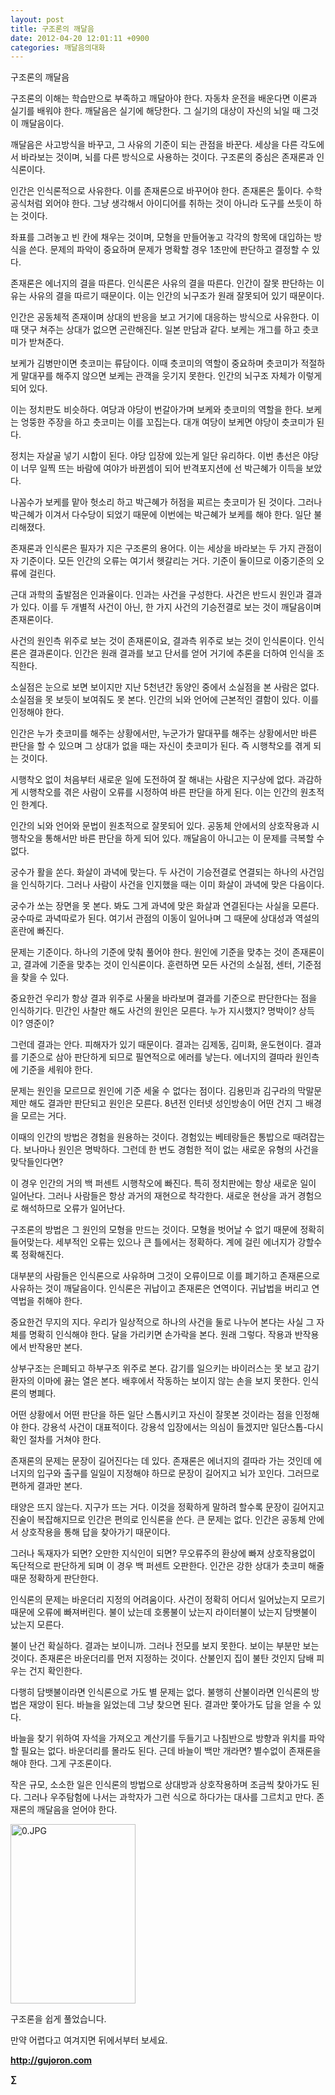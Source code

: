 ```yaml
---
layout: post
title: 구조론의 깨달음
date: 2012-04-20 12:01:11 +0900
categories: 깨달음의대화
---
```

  
구조론의 깨달음 

구조론의 이해는 학습만으로 부족하고 깨달아야 한다. 자동차 운전을 배운다면 이론과 실기를 배워야 한다. 깨달음은 실기에 해당한다. 그 실기의 대상이 자신의 뇌일 때 그것이 깨달음이다. 

깨달음은 사고방식을 바꾸고, 그 사유의 기준이 되는 관점을 바꾼다. 세상을 다른 각도에서 바라보는 것이며, 뇌를 다른 방식으로 사용하는 것이다. 구조론의 중심은 존재론과 인식론이다. 

인간은 인식론적으로 사유한다. 이를 존재론으로 바꾸어야 한다. 존재론은 툴이다. 수학공식처럼 외어야 한다. 그냥 생각해서 아이디어를 취하는 것이 아니라 도구를 쓰듯이 하는 것이다. 

좌표를 그려놓고 빈 칸에 채우는 것이며, 모형을 만들어놓고 각각의 항목에 대입하는 방식을 쓴다. 문제의 파악이 중요하며 문제가 명확할 경우 1초만에 판단하고 결정할 수 있다. 

존재론은 에너지의 결을 따른다. 인식론은 사유의 결을 따른다. 인간이 잘못 판단하는 이유는 사유의 결을 따르기 때문이다. 이는 인간의 뇌구조가 원래 잘못되어 있기 때문이다. 

인간은 공동체적 존재이며 상대의 반응을 보고 거기에 대응하는 방식으로 사유한다. 이때 댓구 쳐주는 상대가 없으면 곤란해진다. 일본 만담과 같다. 보케는 개그를 하고 츳코미가 받쳐준다. 

보케가 김병만이면 츳코미는 류담이다. 이때 츳코미의 역할이 중요하며 츳코미가 적절하게 말대꾸를 해주지 않으면 보케는 관객을 웃기지 못한다. 인간의 뇌구조 자체가 이렇게 되어 있다. 

이는 정치판도 비슷하다. 여당과 야당이 번갈아가며 보케와 츳코미의 역할을 한다. 보케는 엉뚱한 주장을 하고 츳코미는 이를 꼬집는다. 대개 여당이 보케면 야당이 츳코미가 된다. 

정치는 자살골 넣기 시합이 된다. 야당 입장에 있는게 일단 유리하다. 이번 총선은 야당이 너무 일찍 뜨는 바람에 여야가 바뀐셈이 되어 반격포지션에 선 박근혜가 이득을 보았다. 

나꼼수가 보케를 맡아 헛소리 하고 박근혜가 허점을 찌르는 츳코미가 된 것이다. 그러나 박근혜가 이겨서 다수당이 되었기 때문에 이번에는 박근혜가 보케를 해야 한다. 일단 불리해졌다. 

존재론과 인식론은 필자가 지은 구조론의 용어다. 이는 세상을 바라보는 두 가지 관점이자 기준이다. 모든 인간의 오류는 여기서 헷갈리는 거다. 기준이 둘이므로 이중기준의 오류에 걸린다. 

근대 과학의 출발점은 인과율이다. 인과는 사건을 구성한다. 사건은 반드시 원인과 결과가 있다. 이를 두 개별적 사건이 아닌, 한 가지 사건의 기승전결로 보는 것이 깨달음이며 존재론이다. 

사건의 원인측 위주로 보는 것이 존재론이요, 결과측 위주로 보는 것이 인식론이다. 인식론은 결과론이다. 인간은 원래 결과를 보고 단서를 얻어 거기에 추론을 더하여 인식을 조직한다. 

소실점은 눈으로 보면 보이지만 지난 5천년간 동양인 중에서 소실점을 본 사람은 없다. 소실점을 못 보듯이 보여줘도 못 본다. 인간의 뇌와 언어에 근본적인 결함이 있다. 이를 인정해야 한다. 

인간은 누가 츳코미를 해주는 상황에서만, 누군가가 말대꾸를 해주는 상황에서만 바른 판단을 할 수 있으며 그 상대가 없을 때는 자신이 츳코미가 된다. 즉 시행착오를 겪게 되는 것이다. 

시행착오 없이 처음부터 새로운 일에 도전하여 잘 해내는 사람은 지구상에 없다. 과감하게 시행착오를 겪은 사람이 오류를 시정하여 바른 판단을 하게 된다. 이는 인간의 원초적인 한계다. 

인간의 뇌와 언어와 문법이 원초적으로 잘못되어 있다. 공동체 안에서의 상호작용과 시행착오을 통해서만 바른 판단을 하게 되어 있다. 깨달음이 아니고는 이 문제를 극복할 수 없다. 

궁수가 활을 쏜다. 화살이 과녁에 맞는다. 두 사건이 기승전결로 연결되는 하나의 사건임을 인식하기다. 그러나 사람이 사건을 인지했을 때는 이미 화살이 과녁에 맞은 다음이다. 

궁수가 쏘는 장면을 못 본다. 봐도 그게 과녁에 맞은 화살과 연결된다는 사실을 모른다. 궁수따로 과녁따로가 된다. 여기서 관점의 이동이 일어나며 그 때문에 상대성과 역설의 혼란에 빠진다. 

문제는 기준이다. 하나의 기준에 맞춰 풀어야 한다. 원인에 기준을 맞추는 것이 존재론이고, 결과에 기준을 맞추는 것이 인식론이다. 훈련하면 모든 사건의 소실점, 센터, 기준점을 찾을 수 있다. 

중요한건 우리가 항상 결과 위주로 사물을 바라보며 결과를 기준으로 판단한다는 점을 인식하기다. 민간인 사찰만 해도 사건의 원인은 모른다. 누가 지시했지? 명박이? 상득이? 영준이? 

그런데 결과는 안다. 피해자가 있기 때문이다. 결과는 김제동, 김미화, 윤도현이다. 결과를 기준으로 삼아 판단하게 되므로 필연적으로 에러를 낳는다. 에너지의 결따라 원인측에 기준을 세워야 한다. 

문제는 원인을 모르므로 원인에 기준 세울 수 없다는 점이다. 김용민과 김구라의 막말문제만 해도 결과만 판단되고 원인은 모른다. 8년전 인터넷 성인방송이 어떤 건지 그 배경을 모르는 거다. 

이때의 인간의 방법은 경험을 원용하는 것이다. 경험있는 베테랑들은 통밥으로 때려잡는다. 보나마나 원인은 명박하다. 그런데 한 번도 경험한 적이 없는 새로운 유형의 사건을 맞닥들인다면? 

이 경우 인간의 거의 백 퍼센트 시행착오에 빠진다. 특히 정치판에는 항상 새로운 일이 일어난다. 그러나 사람들은 항상 과거의 재현으로 착각한다. 새로운 현상을 과거 경험으로 해석하므로 오류가 일어난다. 

구조론의 방법은 그 원인의 모형을 만드는 것이다. 모형을 벗어날 수 없기 때문에 정확히 들어맞는다. 세부적인 오류는 있으나 큰 틀에서는 정확하다. 계에 걸린 에너지가 강할수록 정확해진다. 

대부분의 사람들은 인식론으로 사유하며 그것이 오류이므로 이를 폐기하고 존재론으로 사유하는 것이 깨달음이다. 인식론은 귀납이고 존재론은 연역이다. 귀납법을 버리고 연역법을 취해야 한다. 

중요한건 무지의 지다. 우리가 일상적으로 하나의 사건을 둘로 나누어 본다는 사실 그 자체를 명확히 인식해야 한다. 달을 가리키면 손가락을 본다. 원래 그렇다. 작용과 반작용에서 반작용만 본다. 

상부구조는 은폐되고 하부구조 위주로 본다. 감기를 일으키는 바이러스는 못 보고 감기환자의 이마에 끓는 열은 본다. 배후에서 작동하는 보이지 않는 손을 보지 못한다. 인식론의 병폐다. 

어떤 상황에서 어떤 판단을 하든 일단 스톱시키고 자신이 잘못본 것이라는 점을 인정해야 한다. 강용석 사건이 대표적이다. 강용석 입장에서는 의심이 들겠지만 일단스톱-다시확인 절차를 거쳐야 한다. 

존재론의 문제는 문장이 길어진다는 데 있다. 존재론은 에너지의 결따라 가는 것인데 에너지의 입구와 출구를 일일이 지정해야 하므로 문장이 길어지고 뇌가 꼬인다. 그러므로 편하게 결과만 본다. 

태양은 뜨지 않는다. 지구가 뜨는 거다. 이것을 정확하게 말하려 할수록 문장이 길어지고 진술이 복잡해지므로 인간은 편의로 인식론을 쓴다. 큰 문제는 없다. 인간은 공동체 안에서 상호작용을 통해 답을 찾아가기 때문이다. 

그러나 독재자가 되면? 오만한 지식인이 되면? 무오류주의 환상에 빠져 상호작용없이 독단적으로 판단하게 되며 이 경우 백 퍼센트 오판한다. 인간은 강한 상대가 츳코미 해줄때문 정확하게 판단한다. 

인식론의 문제는 바운더리 지정의 어려움이다. 사건이 정확히 어디서 일어났는지 모르기 때문에 오류에 빠져버린다. 불이 났는데 호롱불이 났는지 라이터불이 났는지 담뱃불이 났는지 모른다. 

불이 난건 확실하다. 결과는 보이니까. 그러나 전모를 보지 못한다. 보이는 부분만 보는 것이다. 존재론은 바운더리를 먼저 지정하는 것이다. 산불인지 집이 불탄 것인지 담배 피우는 건지 확인한다. 

다행히 담뱃불이라면 인식론으로 가도 별 문제는 없다. 불행히 산불이라면 인식론의 방법은 재앙이 된다. 바늘을 잃었는데 그냥 찾으면 된다. 결과만 쫓아가도 답을 얻을 수 있다. 

바늘을 찾기 위하여 자석을 가져오고 계산기를 두들기고 나침반으로 방향과 위치를 파악할 필요는 없다. 바운더리를 몰라도 된다. 근데 바늘이 백만 개라면? 별수없이 존재론을 해야 한다. 그게 구조론이다. 

작은 규모, 소소한 일은 인식론의 방법으로 상대방과 상호작용하며 조금씩 찾아가도 된다. 그러나 우주탐험에 나서는 과학자가 그런 식으로 하다가는 대사를 그르치고 만다. 존재론의 깨달음을 얻어야 한다. 



  
  
  

  




<a href="?mid=WaytoWin" target="_self"><img alt="0.JPG" src="assets/attach/images/199/290/248/123456.JPG" width="200" height="287" /> </a>



구조론을 쉽게 풀었습니다.

만약 어렵다고 여겨지면 뒤에서부터 보세요.





**http://gujoron.com**  


**∑**
